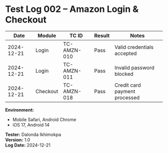 # Test Log 002 – Amazon Login & Checkout

| Date       | Module   | TC ID       | Result | Notes                                  |
|------------|----------|-------------|--------|----------------------------------------|
| 2024-12-21 | Login    | TC-AMZN-010 | Pass   | Valid credentials accepted             |
| 2024-12-21 | Login    | TC-AMZN-011 | Pass   | Invalid password blocked               |
| 2024-12-21 | Checkout | TC-AMZN-018 | Pass   | Credit card payment processed          |

**Environment:** 
- Mobile Safari, Android Chrome
- iOS 17, Android 14

**Tester:** Dalonda Ikhimokpa  
**Version:** 1.0  
**Log Date:** 2024-12-21